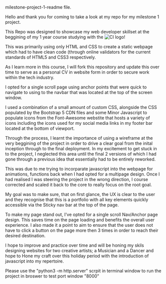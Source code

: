 milestone-project-1-readme file.

Hello and thank you for coming to take a look at my repo for my milestone 1 project. 

This Repo was designed to showcase my web developer skillset at the beggining of my 1 year course studying with the ![CI logo](https://codeinstitute.s3.amazonaws.com/fullstack/ci_logo_small.png)!

This was primarily using only HTML and CSS to create a static webpage which had to have clean code (through online validators for the current standards of HTML5 and CSS3 respectively.

As I learn more in this course, I will fork this repository and update this over time to serve as a personal CV in website form in order to secure work within the tech industry.

I opted for a single scroll page using anchor points that were quick to navigate to using to the navbar that was located at the top of the screen window.

I used a combination of a small amount of custom CSS, alongside the CSS populated by the Bootstrap 5 CDN files and some Minor Javascript to populate icons from the Font-Awesome webstite that hosts a variety of icons including the icons used for my social media links in my footer bar located at the bottom of viewport.

Through the process, I learnt the importance of using a wireframe at the very beggining of the project in order to drive a clear goal from the inital inception through to the final deployment. In my excitement to get stuck in to the project, I neglected this area until the final 2 versions of which I had gone through a previous idea that essentially had to be entirely reworked. 

This was due to me trying to incorparate javascript into the webpage for animations, functions back when I had opted for a multipage design. Once I had realised I was steering the project in the wrong direction, I course corrected and scaled it back to the core to really focus on the root goal.

My goal was to make sure, that on first glance, the UX is clear to the user and they recognise that this is a portfolio with all key elements quickly accessible via the Sticky nav bar at the top of the page. 

To make my page stand out, I've opted for a single scroll Nav/Anchor page design. This saves time on the page loading and benefits the overall user experience. I also made it a point to aim to ensure that the user does not have to click a button on the page more then 3 times in order to reach their desired destination. 

I hope to improve and practice over time and will be honing my skils designing websites for two creative artists; a Musician and a Dancer and hope to Hone my craft over this holiday period with the introduction of javascript into my repertoire.  

Please use the "python3 -m http.server" scrpit in terminal window to run the project in broswer to test port window "8000"